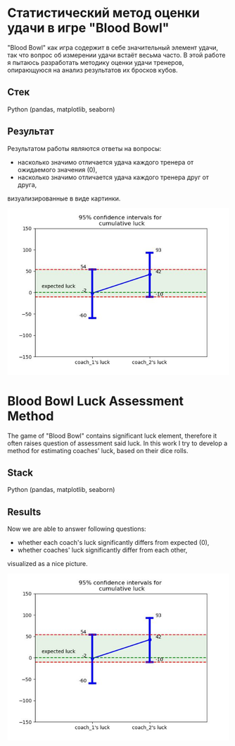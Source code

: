 # Статистический метод оценки удачи в игре "Blood Bowl"
"Blood Bowl" как игра содержит в себе значительный элемент удачи, так что вопрос об измерении удачи встаёт весьма часто. В этой работе я пытаюсь разработать методику оценки удачи тренеров, опирающуюся на анализ результатов их бросков кубов.

## Стек
Python (pandas, matplotlib, seaborn)

## Результат
Результатом работы являются ответы на вопросы:
<ul>
    <li>насколько значимо отличается удача каждого тренера от ожидаемого значения (0),</li>
    <li>насколько значимо отличается удача каждого тренера друг от друга,</li>
</ul>
визуализированные в виде картинки. 

![picture](https://github.com/raspel7file/bb_luck/blob/main/95_ci_CL.jpeg)

# Blood Bowl Luck Assessment Method
The game of "Blood Bowl" contains significant luck element, therefore it often raises question of assessment said luck. In this work I try to develop a method for estimating coaches' luck, based on their dice rolls.

## Stack
Python (pandas, matplotlib, seaborn)

## Results
Now we are able to answer following questions:
<ul>
    <li>whether each coach's luck significantly differs from expected (0),</li>
    <li>whether coaches' luck significantly differ from each other,</li>
</ul>
visualized as a nice picture. 

![picture](95_ci_CL.jpeg)
